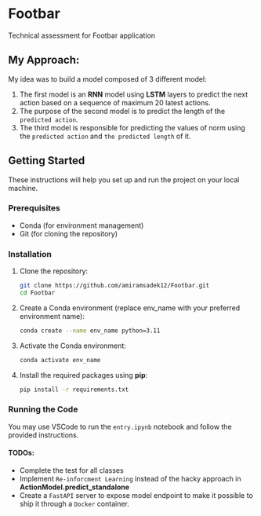 # Footbar
Technical assessment for Footbar application

## My Approach:

My idea was to build a model composed of 3 different model:
1. The first model is an **RNN** model using **LSTM** layers to predict the next action based on a sequence of maximum 20 latest actions.
2. The purpose of the second model is to predict the length of the `predicted action`.
3. The third model is responsible for predicting the values of norm using the `predicted action` and `the predicted length` of it.

## Getting Started

These instructions will help you set up and run the project on your local machine.

### Prerequisites

- Conda (for environment management)
- Git (for cloning the repository)

### Installation

1. Clone the repository:
   ```bash
   git clone https://github.com/amiramsadek12/Footbar.git
   cd Footbar

2. Create a Conda environment (replace env_name with your preferred environment name):
   ```bash
   conda create --name env_name python=3.11

3. Activate the Conda environment:
   ```bash
   conda activate env_name

4. Install the required packages using **pip**:
   ```bash
   pip install -r requirements.txt

### Running the Code
You may use VSCode to run the `entry.ipynb` notebook and follow the provided instructions.

#### TODOs:
- Complete the test for all classes
- Implement `Re-inforcment Learning` instead of the hacky approach in **ActionModel.predict_standalone**
- Create a `FastAPI` server to expose model endpoint to make it possible to ship it through a `Docker` container.

